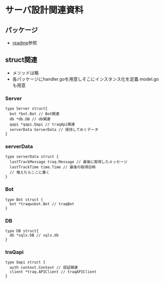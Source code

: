 # サーバ設計関連資料

## パッケージ
- [readme](../README.md)参照

## struct関連
- メソッドは略
- 各パッケージにhandler.goを用意しそこにインスタンス化を定義 model.goも用意

### Server
```
type Server struct{
  bot *bot.Bot // Bot関連
  db *db.DB // db関連
  qapi *qapi.Qapi // traqApi関連
  serverData ServerData // 保持しておくデータ
}
```

### serverData
```
type serverData struct {
  lastTrackMessage traq.Message // 最後に取得したメッセージ
  lastTrackTime time.Time // 最後の取得日時
  // 増えたらここに書く
}
```

### Bot
```
type Bot struct {
  bot *traqwsbot.Bot // traqBot
}
```

### DB
```
type DB struct{
  db *sqlx.DB // sqlx.db
}
```

### traQapi
```
type Qapi struct {
  auth context.Context // 認証関連
  client *traq.APIClient // traqAPIClient
}
```

